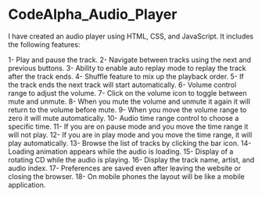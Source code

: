 # CodeAlpha_Audio_Player
I have created an audio player using HTML, CSS, and JavaScript. It includes the following features:

  1- Play and pause the track.
  2- Navigate between tracks using the next and previous buttons.
  3- Ability to enable auto replay mode to replay the track after the track ends.
  4- Shuffle feature to mix up the playback order.
  5- If the track ends the next track will start automatically.
  6- Volume control range to adjust the volume.
  7- Click on the volume icon to toggle between mute and unmute.
  8- When you mute the volume and unmute it again it will return to the volume before mute.
  9- When you move the volume range to zero it will mute automatically.
  10- Audio time range control to choose a specific time.
  11- If you are on pause mode and you move the time range it will not play. 
  12- If you are in play mode and you move the time range, it will play automatically.
  13- Browse the list of tracks by clicking the bar icon.
  14- Loading animation appears while the audio is loading.
  15- Display of a rotating CD while the audio is playing.
  16- Display the track name, artist, and audio index.
  17- Preferences are saved even after leaving the website or closing the browser.
  18- On mobile phones the layout will be like a mobile application.
